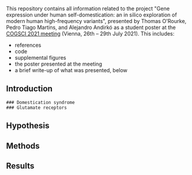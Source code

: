 This repository contains all information related to the project
"Gene expression under human self-domestication: an in silico exploration of modern human high-frequency variants",
presented by Thomas O'Rourke, Pedro Tiago Martins, and Alejandro Andirkó as a student poster at the [COGSCI 2021 meeting](https://cognitivesciencesociety.org/cogsci-2021/)
(Vienna, 26th – 29th July 2021). This includes:

- references
- code
- supplemental figures
- the poster presented at the meeting
- a brief write-up of what was presented, below

## Introduction

	### Domestication syndrome
	### Glutamate receptors

## Hypothesis

## Methods

## Results
